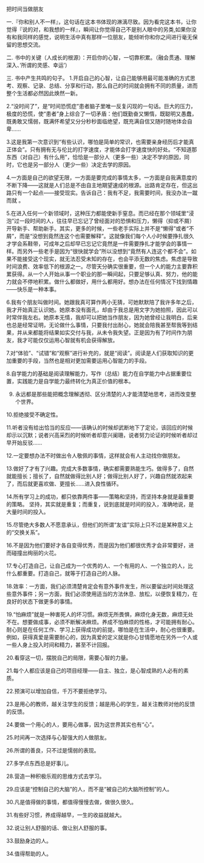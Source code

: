 把时间当做朋友

一.『你和别人不一样』，这句话在这本书体现的淋漓尽致。因为看完这本书，让你觉得『说的对，和我想的一样』，瞬间让你觉得自己不是别人眼中的另类,如果你没有和我同样的感觉，说明生活中真有那样一位朋友，能倾听你和你之间进行毫无保留的思想交流。

二. 书中的关键（人成长的根源）：开启你的心智，一切靠积累。（融会贯通、理解深入、’所谓的灵感、幸运’）


三. 书中产生共鸣的句子。
1.开启自己的心智，让自己能够用最可能准确的方式思考、观察、记录、总结、分享和行动，那么自己的时间就会拥有不同的质量，进而整个生活都必然因此焕然一新。

2.“没时间了”，是“时间恐慌症”患者脑子里唯一反复闪现的一句话。巨大的压力，极度的恐慌，使“患者”身上综合了一切矛盾：他们既勤奋又懒惰，既聪明又愚蠢，既勇敢又懦弱，既满怀希望又分分秒秒面临绝望，既充满自信又随时随地体会自卑……

3.这是我第一次意识到“有些认识，哪怕是简单的常识，也需要亲身经历后才能真正体会”。只有拥有无与伦比的打字速度，才能体会打字速度快的好处。“不知道那东西（对自己）有什么用”，恰恰是一部分人（更多一些）决定不学的原因，同时，它也是另一部分人（更少一些）决定去学的原因。

4.一方面是自己的欲望无限，一方面是要完成的事情太多，一方面是自我满意度的不断下降——这就是人们总是不由自主地期望速成的根源。出路肯定存在，但这出路只有一个起点——接受现实。告诉自己：我有不足，我需要时间，我没办法一蹴而就 。


5.在进入任何一个新领域时，这种压力都能使新手窒息。而已经在那个领域里“浸泡”过一段时间的人，往往早已忘记了曾经面对的恐惧和压力，懒得（抑或不屑）开导新手、帮助新手。其实，更多的时候，一些老手实际上并不是“懒得”或者“不屑”，而是“没想到竟然连这个也需要解释”。这就像我们每个人小时候要挣扎很久才学会系鞋带，可成年之后却早已忘记它竟然是一件需要挣扎才能学会的事情一样。而另外一些老手是因为“很快就学会”所以没想到“竟然有人连这个都不会”。如果不能接受这个现实，就无法忍受未知的存在，也会平添无数的焦虑。焦虑是导致时间浪费、效率低下的根源之一。尽管天分确实很重要，但一个人的能力主要靠积累获得。从一个人开始从事一个职业的那一瞬间起，只要足够认真、努力，他的能力就会不停地积累。做什么都做好，用什么都用好。想办法在任何情况下找到情趣——快乐是一种本事。

6.我有个朋友叫做时间。她跟我真可算作两小无猜，可她默默陪了我许多年之后，我才开始真正认识她。她原本没有面孔，却由于我总是用文字为她拍照，因此可以时常伴我左右。她原本无情，我却可以把她当作朋友，因为她曾经让我明白，后来也总是经常证明，无论做什么事情，只要我付出耐心，她就会陪我甚至帮我等到结果，并从来都能将结果如实交付与我，从未令我失望。正是因为有了时间作为朋友，我才可能仅仅运用心智就有机会获得解放。

7.对“体验”、“试错”和“观察”进行补充的，就是“阅读”。阅读是人们获取知识的更加重要的手段，当然也是相对更加需要运用心智能力的手段。

8.自学能力的基础是阅读理解能力，写作（总结）能力在自学能力中占据重要位置，实践能力是自学能力最终转化为真正价值的根本。

9. 永远都是那些能把概念理解透彻、区分清楚的人才能清楚地思考，进而改变整个世界。

10.拒绝接受不确定性。

11.听者没有给出恰当的反应——该确认的时候却武断地下了定论，该回应的时候却示以沉默；说者兴高采烈的时候听者却意兴阑珊，说者努力论证的时候听者却过早开始反驳……

12.一定要想办法不时做出令人敬佩的事情，这样就会有人主动找你做朋友。

13.做好了才有了兴趣。完成大多数事情，确实都需要熟能生巧。做得多了，自然就能擅长；擅长了，自然就做得比别人好；做得比别人好了，兴趣自然就浓起来了，而后就更喜欢做、更擅长……进入良性循环。

14.所有学习上的成功，都只依靠两件事——策略和坚持，而坚持本身就是最重要的策略。 坚持，其实就是重复；而重复，说到底就是时间的投入，准确地说，是大量时间的投入。

15.尽管绝大多数人不愿意承认，但他们的所谓“友谊”实际上只不过是某种意义上的“交换关系”。

16.不是因为他们要好才各自变得优秀，而是因为他们都很优秀才会非常要好，进而碰撞出绚丽的火花。

17.专心打造自己，让自己成为一个优秀的人、一个有用的人、一个独立的人，比什么都重要。打造自己，就等于打造自己的人脉。


18.效率：一方面，我们必须清楚肯定会有意外事件发生，所以要留出时间处理这些意外事件；另一方面，我们必须使用适当的方法休息、放松，以便恢复精力，在良好的状态下做更多的事情。


19.“怕麻烦”就是一种害死人的坏习惯。麻烦无所畏惧，麻烦化身无数，麻烦无处不在。想要做成事，必须不断解决麻烦。养成不怕麻烦的性格，才可能拥有耐心。耐心则是在任何工作、学习上获得成功的前提。哪怕是在生活中，耐心也很重要。例如，获得真爱是需要耐心的，因为真爱的定义就是你心甘情愿地在另外一个人或一些人身上投入时间和精力，甚至不计回报。

20.看穿这一切，摆脱自己的局限，需要心智的力量。

21.每个人都应该是自己的项目经理——自主、独立，是心智成熟的人必有的素质。

22.预演可以增加自信，千万不要拒绝学习。

23.是用心的教师，越关注学生的反馈；越是用心的学生，越关注教师对他的反馈的反馈。

24.要做一个用心的人，要用心做事，因为这世界其实也有“心”。

25.时间再一次选择与心智强大的人做朋友。

26.所谓的善良，只不过是懦弱的表现。

27.多学点东西总是好事儿。

28.营造一种积极乐观的思维方式去学习。

29.应该是“控制自己的大脑”的人，而不是“被自己的大脑所控制”的人。

30.凡是值得做的事情，都值得慢慢去做，做很久很久。

31.有些好习惯，养成得越早，一生的收益就越大。

32.说让别人舒服的话、做让别人舒服的事。

33.鼓励身边的人。

34.值得帮助的人。